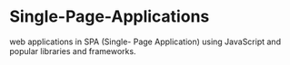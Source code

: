 # Single-Page-Applications
web applications in SPA (Single- Page Application) using JavaScript and popular libraries and frameworks.
